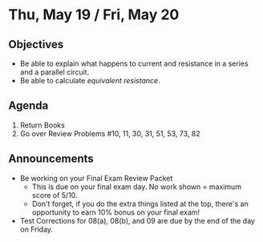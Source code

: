 Thu, May 19 / Fri, May 20
=================== 
   
    
Objectives    
------------    
- Be able to explain what happens to current and resistance in a series and a parallel circuit.
- Be able to calculate *equivalent resistance*.
  
Agenda      
---------      
1. Return Books
2. Go over Review Problems #10, 11, 30, 31, 51, 53, 73, 82

  
Announcements   
-------------    
- Be working on your Final Exam Review Packet
	- This is due on your final exam day.  No work shown = maximum score of 5/10.
	- Don't forget, if you do the extra things listed at the top, there's an opportunity to earn 10% bonus on your final exam!
- Test Corrections for 08(a), 08(b), and 09 are due by the end of the day on Friday.

[rev]: https://avon.schoology.com/course/5138386979/materials?f=595396692
[e1]: https://avon.schoology.com/course/5138386979/materials/gp/5939609421
[s/p]: https://avon.schoology.com/course/5138386979/materials/gp/5939609362
<!--stackedit_data:
eyJoaXN0b3J5IjpbLTgzNzk3Njc5LC0yMDg1NTkyODUzLDE4NT
IwMzEyMTksLTQ0MzA5MDM5MywtMTkxMjgyMzY2MywtMzgzNTYw
ODQwLDE0MjQzNzE3OCwxMzQwMDA1OTExLC03NTMxMDQ5ODYsLT
EzODgyNTY2MTgsMTU1MjI0MTQ4OSw0MTI0ODM0NzQsLTE5OTA0
NzU3OTAsMTkzNTQyMjc3LC00Nzc4NTI3ODQsLTk0NTQ4NjM4MS
wxMTE3NDk2MDY0LDg2NTU2NDkwNiwtMTQwNTc3MTk1MiwtMzE5
ODg0NzQ4XX0=
-->